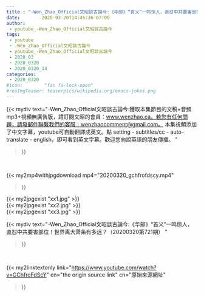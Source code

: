 ```yaml
---
title : "-Wen_Zhao_Official文昭談古論今:《华邮》“首义”一鸣惊人，直怼中共要害部位！世界离大萧条有多远？（20200320第721期） "
date:        2020-03-20T14:45:36-07:00
author:
 - youtube_-Wen_Zhao_Official文昭談古論今
tags:
 - youtube
 - -Wen_Zhao_Official文昭談古論今
 - youtube_-Wen_Zhao_Official文昭談古論今
 - 2020_03
 - 2020_0320
 - 2020_0320_14
categories:
 - 2020_0320
#icon:        "fas fa-lock-open"
#resImgTeaser: teaserpics/wikipedia.org/emacs-jokes.png
---
```


{{< mydiv text="-Wen_Zhao_Official文昭談古論今:獲取本集節目的文稿+音頻mp3+視頻無廣告版，請訂閱文昭的會員：www.wenzhao.ca。若您有任何問題，請發郵件聯繫我們的客服：wenzhaocomment@gmail.com。 本集視頻添加了中文字幕，youtube可自動翻譯成英文。點 setting - subtitles/cc - auto-translate - english，即可看到英文字幕。歡迎您向說英語的朋友傳播。 "
>}}
<br>


{{< my2mp4withjpgdownload mp4="20200320_gchfrofdscy.mp4"
>}}

{{< my2jpgexist "xx1.jpg" >}}<br>
{{< my2jpgexist "xx2.jpg" >}}<br>
{{< my2jpgexist "xx3.jpg" >}}<br>



{{< mydiv text="-Wen_Zhao_Official文昭談古論今:《华邮》“首义”一鸣惊人，直怼中共要害部位！世界离大萧条有多远？（20200320第721期） "
>}}
<br>

{{< my2linktextonly link="https://www.youtube.com/watch?v=GChfroFdScY"
en="the origin source link" cn="原始來源網址"
>}}


<br>

